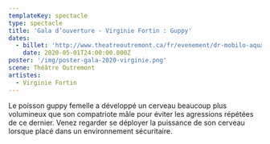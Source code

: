 ```yaml
---
templateKey: spectacle
type: spectacle
title: 'Gala d’ouverture - Virginie Fortin : Guppy'
dates: 
  - billet: 'http://www.theatreoutremont.ca/fr/evenement/dr-mobilo-aquafest-gala-douverture-gala-de-virginie-fortin-guppy/'
    date: 2020-05-01T24:00:00.000Z
poster: '/img/poster-gala-2020-virginie.png'
scene: Théâtre Outremont
artistes:
  - Virginie Fortin
---
```

Le poisson guppy femelle a développé un cerveau beaucoup plus volumineux que son compatriote mâle pour éviter les agressions répétées de ce dernier. Venez regarder se déployer la puissance de son cerveau lorsque placé dans un environnement sécuritaire.

